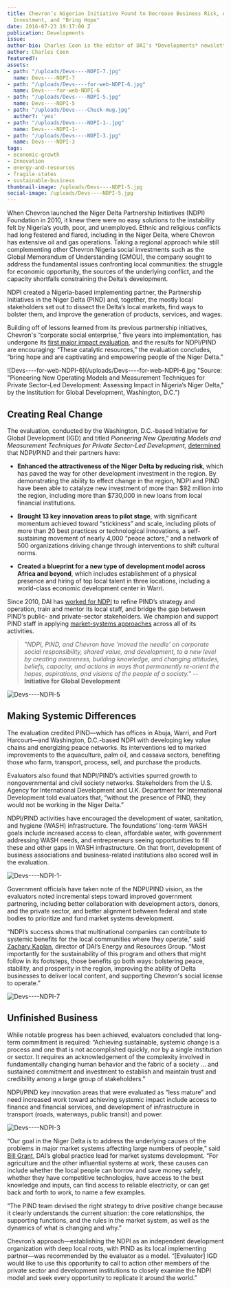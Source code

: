 ```yaml
---
title: Chevron’s Nigerian Initiative Found to Decrease Business Risk, Attract Local
  Investment, and "Bring Hope"
date: 2016-07-23 19:17:00 Z
publication: Developments
issue: 
author-bio: Charles Coon is the editor of DAI's *Developments* newsletter.
author: Charles Coon
featured?: 
assets:
- path: "/uploads/Devs----NDPI-7.jpg"
  name: Devs----NDPI-7
- path: "/uploads/Devs----for-web-NDPI-6.jpg"
  name: Devs----for-web-NDPI-6
- path: "/uploads/Devs----NDPI-5.jpg"
  name: Devs----NDPI-5
- path: "/uploads/Devs----Chuck-mug.jpg"
  author?: 'yes'
- path: "/uploads/Devs----NDPI-1-.jpg"
  name: Devs----NDPI-1-
- path: "/uploads/Devs----NDPI-3.jpg"
  name: Devs----NDPI-3
tags:
- economic-growth
- Innovation
- energy-and-resources
- fragile-states
- sustainable-business
thumbnail-image: /uploads/Devs----NDPI-5.jpg
social-image: /uploads/Devs----NDPI-5.jpg
---
```


When Chevron launched the Niger Delta Partnership Initiatives (NDPI) Foundation in 2010, it knew there were no easy solutions to the instability felt by Nigeria’s youth, poor, and unemployed. Ethnic and religious conflicts had long festered and flared, including in the Niger Delta, where Chevron has extensive oil and gas operations. Taking a regional approach while still complementing other Chevron Nigeria social investments such as the Global Memorandum of Understanding (GMOU), the company sought to address the fundamental issues confronting local communities: the struggle for economic opportunity, the sources of the underlying conflict, and the capacity shortfalls constraining the Delta’s development.




NDPI created a Nigeria-based implementing partner, the Partnership Initiatives in the Niger Delta (PIND) and, together, the mostly local stakeholders set out to dissect the Delta’s local markets, find ways to bolster them, and improve the generation of products, services, and wages.

Building off of lessons learned from its previous partnership initiatives, Chevron's “corporate social enterprise,” five years into implementation, has undergone its [first major impact evaluation](http://www.pindfoundation.org/homepage/pind-ndpi-impact-assessment-report/), and the results for NDPI/PIND are encouraging: “These catalytic resources,” the evaluation concludes, “bring hope and are captivating and empowering people of the Niger Delta.”

![Devs----for-web-NDPI-6](/uploads/Devs----for-web-NDPI-6.jpg "Source: "Pioneering New Operating Models and Measurement Techniques for Private Sector-Led Development: Assessing Impact in Nigeria’s Niger Delta," by the Institution for Global Development, Washington, D.C.") 

## Creating Real Change

The evaluation, conducted by the Washington, D.C.-based Initiative for Global Development (IGD) and titled *Pioneering New Operating Models and Measurement Techniques for Private Sector-Led Development,* [determined](http://dai-global-developments.com/articles/unveiling-a-new-methodology-for-measuring-development-impact-on-market-systems/) that NDPI/PIND and their partners have:

* **Enhanced the attractiveness of the Niger Delta by reducing risk**, which has paved the way for other development investment in the region. By demonstrating the ability to effect change in the region, NDPI and PIND have been able to catalyze new investment of more than $92 million into the region, including more than $730,000 in new loans from local financial institutions.

* **Brought 13 key innovation areas to pilot stage**, with significant momentum achieved toward “stickiness” and scale, including pilots of more than 20 best practices or technological innovations, a self-sustaining movement of nearly 4,000 “peace actors,” and a network of 500 organizations driving change through interventions to shift cultural norms. 

* **Created a blueprint for a new type of development model across Africa and beyond**, which includes establishment of a physical presence and hiring of top local talent in three locations, including a world-class economic development center in Warri.

Since 2010, DAI has [worked for NDPI](http://dai.com/our-work/projects/nigeria%E2%80%94foundation-partnership-initiatives-niger-delta-pind) to refine PIND’s strategy and operation, train and mentor its local staff, and bridge the gap between PIND’s public- and private-sector stakeholders. We champion and support PIND staff in applying [market-systems approaches](http://dai-global-developments.com/articles/market-systems-development-a-primer-on-pro-poor-programming/) across all of its activities.

> *"NDPI, PIND, and Chevron have 'moved the needle' on corporate social responsibility, shared value, and development, to a new level by creating awareness, building knowledge, and changing attitudes, beliefs, capacity, and actions in ways that permanently re-orient the hopes, aspirations, and visions of the people of a society."* -- **Initiative for Global Development**

![Devs----NDPI-5](/uploads/Devs----NDPI-5.jpg "Members of the Catfish Farmers Association of Nigeria (CAFAN) at their association’s office in Ugehelli, Delta state, Nigeria. CAFAN joined with PIND and feed distributors aquaculture demonstrations and learn how to maintain proper association records. Source: IGD.") 

## Making Systemic Differences

The evaluation credited PIND—which has offices in Abuja, Warri, and Port Harcourt—and Washington, D.C.-based NDPI with developing key value chains and energizing peace networks. Its interventions led to marked improvements to the aquaculture, palm oil, and cassava sectors, benefiting those who farm, transport, process, sell, and purchase the products. 

Evaluators also found that NDPI/PIND’s activities spurred growth to nongovernmental and civil society networks. Stakeholders from the U.S. Agency for International Development and U.K. Department for International Development told evaluators that, “without the presence of PIND, they would not be working in the Niger Delta.”

NDPI/PIND activities have encouraged the development of water, sanitation, and hygiene (WASH) infrastructure. The foundations’ long-term WASH goals include increased access to clean, affordable water, with government addressing WASH needs, and entrepreneurs seeing opportunities to fill these and other gaps in WASH infrastructure. On that front, development of business associations and business-related institutions also scored well in the evaluation.

![Devs----NDPI-1-](/uploads/Devs----NDPI-1-.jpg "Ejiro Eshareturi (far right) of Ideal Women Advancement Initiative partners with PIND to build the capacity of women to be leaders and agents of peace within their communities. Source: IGD.") 

Government officials have taken note of the NDPI/PIND vision, as the evaluators noted incremental steps toward improved government partnering, including better collaboration with development actors, donors, and the private sector, and better alignment between federal and state bodies to prioritize and fund market systems development.

“NDPI’s success shows that multinational companies can contribute to systemic benefits for the local communities where they operate,” said [Zachary Kaplan](http://dai.com/who-we-are/our-team/zach-kaplan), director of DAI’s Energy and Resources Group. “Most importantly for the sustainability of this program and others that might follow in its footsteps, those benefits go both ways: bolstering peace, stability, and prosperity in the region, improving the ability of Delta businesses to deliver local content, and supporting Chevron's social license to operate.”

![Devs----NDPI-7](/uploads/Devs----NDPI-7.jpg "Small-scale processing equipment for palm oil extraction is locally fabricated in partnership with associations of fabricators and the Nigerian Institute for Palm Oil Research. Source: IGD.") 

## Unfinished Business

While notable progress has been achieved, evaluators concluded that long-term commitment is required: “Achieving sustainable, systemic change is a process and one that is not accomplished quickly, nor by a single institution or sector. It requires an acknowledgement of the complexity involved in fundamentally changing human behavior and the fabric of a society … and sustained commitment and investment to establish and maintain trust and credibility among a large group of stakeholders.”

NDPI/PIND key innovation areas that were evaluated as “less mature” and need increased work toward achieving systemic impact include access to finance and financial services, and development of infrastructure in transport (roads, waterways, public transit) and power.

![Devs----NDPI-3](/uploads/Devs----NDPI-3.jpg "NDPI and PIND build connections with government leaders during the Niger Delta Development Forums (NDDFs). Left to right, Ayebaesin Beredugo, Executive Assistant, Rivers State Government; Ambassador Joe Keshi, Director, BRACED Commission and Ambassador Robert Perry, Vice President, Corporate Council on Africa, led discussions during the first session of NDDF Washington, DC on October 28, 2015. Source: IGD.") 

“Our goal in the Niger Delta is to address the underlying causes of the problems in major market systems affecting large numbers of people,” said [Bill Grant](http://dai.com/who-we-are/our-team/bill-grant), DAI’s global practice lead for market systems development. “For agriculture and the other influential systems at work, these causes can include whether the local people can borrow and save money safely, whether they have competitive technologies, have access to the best knowledge and inputs, can find access to reliable electricity, or can get back and forth to work, to name a few examples.

“The PIND team devised the right strategy to drive positive change because it clearly understands the current situation: the core relationships, the supporting functions, and the rules in the market system, as well as the dynamics of what is changing and why.”

Chevron’s approach—establishing the NDPI as an independent development organization with deep local roots, with PIND as its local implementing partner—was recommended by the evaluator as a model. “[Evaluator] IGD would like to use this opportunity to call to action other members of the private sector and development institutions to closely examine the NDPI model and seek every opportunity to replicate it around the world.”
